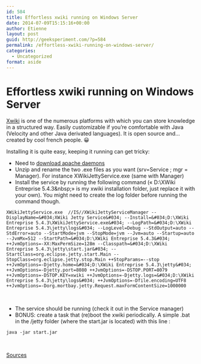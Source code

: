 ```yaml
---
id: 584
title: Effortless xwiki running on Windows Server
date: 2014-07-09T15:15:16+00:00
author: Etienne
layout: post
guid: http://geeksperiment.com/?p=584
permalink: /effortless-xwiki-running-on-windows-server/
categories:
  - Uncategorized
format: aside
---
```

# Effortless xwiki running on Windows Server

[Xwiki](http://enterprise.xwiki.org/xwiki/bin/view/Main/Download) is one of the numerous platforms with which you can store knowledge in a structured way. Easily customizable if you&rsquo;re comfortable with Java (Velocity and other Java derivated languages). It is open source and&#8230;created by cool french people. 😀

Installing it is quite easy, keeping it running can get tricky:

  * Need to [download apache daemons](http://www.apache.org/dist/commons/daemon/binaries/windows/commons-daemon-1.0.15-bin-windows.zip)
  * Unzip and rename the two .exe files as you want (srv=Service ; mgr = Manager). For instance XWikiJettyService.exe (same with Manager)
  * Install the service by running the following command (&laquo;&nbsp;D:\XWiki Entreprise 5.4.3\&nbsp;&raquo; is my xwiki installation folder, just replace it with your own). You might need to create the log folder before running the command though.

```
XWikiJettyService.exe  //IS//XWikiJettyServiceManager --DisplayName=&#034;XWiki Jetty Service&#034; --Install=&#034;D:\XWiki Entreprise 5.4.3\XWikiJettyService.exe&#034; --LogPath=&#034;D:\XWiki Entreprise 5.4.3\jetty\logs&#034; --LogLevel=Debug --StdOutput=auto --StdError=auto --StartMode=jvm --StopMode=jvm --Jvm=auto --Startup=auto --JvmMx=512 --StartPath=&#034;D:\XWiki Entreprise 5.4.3&#034; ++JvmOptions=-XX:MaxPermSize=128m --Classpath=&#034;D:\XWiki Entreprise 5.4.3\jetty\start.jar&#034; --StartClass=org.eclipse.jetty.start.Main --StopClass=org.eclipse.jetty.stop.Main ++StopParams=--stop ++JvmOptions=-Djetty.home=&#034;D:\XWiki Entreprise 5.4.3\jetty&#034; ++JvmOptions=-Djetty.port=8080 ++JvmOptions=-DSTOP.PORT=8079 ++JvmOptions=-DSTOP.KEY=xwiki ++JvmOptions=-Djetty.logs=&#034;D:\XWiki Entreprise 5.4.3\jetty\logs&#034; ++JvmOptions=-Dfile.encoding=UTF8 ++JvmOptions=-Dorg.mortbay.jetty.Request.maxFormContentSize=1000000
```

&nbsp;

  * The service should be running (check it out in the Service manager)
  * BONUS: create a task that (re)boot the xwiki periodically. A simple .bat in the /jetty folder (where the start.jar is located) with this line :

```
java -jar start.jar
```

&nbsp;

[Sources](https://delphinus.qns.net/xwiki/bin/view/Blog/Windows+Service+for+Jetty+7)